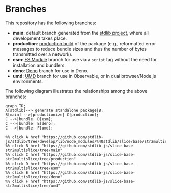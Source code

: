 <!--

@license Apache-2.0

Copyright (c) 2022 The Stdlib Authors.

Licensed under the Apache License, Version 2.0 (the "License");
you may not use this file except in compliance with the License.
You may obtain a copy of the License at

    http://www.apache.org/licenses/LICENSE-2.0

Unless required by applicable law or agreed to in writing, software
distributed under the License is distributed on an "AS IS" BASIS,
WITHOUT WARRANTIES OR CONDITIONS OF ANY KIND, either express or implied.
See the License for the specific language governing permissions and
limitations under the License.

-->

# Branches

This repository has the following branches:

-   **main**: default branch generated from the [stdlib project][stdlib-url], where all development takes place.
-   **production**: [production build][production-url] of the package (e.g., reformatted error messages to reduce bundle sizes and thus the number of bytes transmitted over a network).
-   **esm**: [ES Module][esm-url] branch for use via a `script` tag without the need for installation and bundlers.
-   **deno**: [Deno][deno-url] branch for use in Deno.
-   **umd**: [UMD][umd-url] branch for use in Observable, or in dual browser/Node.js environments.

The following diagram illustrates the relationships among the above branches:

```mermaid
graph TD;
A[stdlib]-->|generate standalone package|B;
B[main] -->|productionize| C[production];
C -->|bundle| D[esm];
C -->|bundle| E[deno];
C -->|bundle| F[umd];

%% click A href "https://github.com/stdlib-js/stdlib/tree/develop/lib/node_modules/%40stdlib/slice/base/str2multislice"
%% click B href "https://github.com/stdlib-js/slice-base-str2multislice/tree/main"
%% click C href "https://github.com/stdlib-js/slice-base-str2multislice/tree/production"
%% click D href "https://github.com/stdlib-js/slice-base-str2multislice/tree/esm"
%% click E href "https://github.com/stdlib-js/slice-base-str2multislice/tree/deno"
%% click F href "https://github.com/stdlib-js/slice-base-str2multislice/tree/umd"
```

[stdlib-url]: https://github.com/stdlib-js/stdlib/tree/develop/lib/node_modules/%40stdlib/slice/base/str2multislice
[production-url]: https://github.com/stdlib-js/slice-base-str2multislice/tree/production
[deno-url]: https://github.com/stdlib-js/slice-base-str2multislice/tree/deno
[umd-url]: https://github.com/stdlib-js/slice-base-str2multislice/tree/umd
[esm-url]: https://github.com/stdlib-js/slice-base-str2multislice/tree/esm